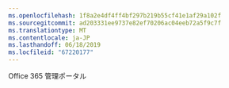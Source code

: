 ```yaml
---
ms.openlocfilehash: 1f8a2e4df4ff4bf297b219b55cf41e1af29a102f
ms.sourcegitcommit: ad203331ee9737e82ef70206ac04eeb72a5f9c7f
ms.translationtype: MT
ms.contentlocale: ja-JP
ms.lasthandoff: 06/18/2019
ms.locfileid: "67220177"
---
```

Office 365 管理ポータル